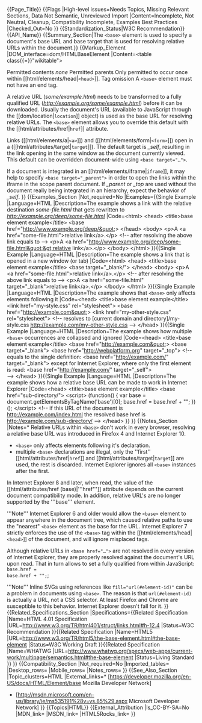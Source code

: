 {{Page_Title}}
{{Flags
|High-level issues=Needs Topics, Missing Relevant Sections, Data Not Semantic, Unreviewed Import
|Content=Incomplete, Not Neutral, Cleanup, Compatibility Incomplete, Examples Best Practices
|Checked_Out=No
}}
{{Standardization_Status|W3C Recommendation}}
{{API_Name}}
{{Summary_Section|The <code>&lt;base&gt;</code> element is used to specify a document's base URL and base target that is used for resolving relative URLs within the document.}}
{{Markup_Element
|DOM_interface=dom/HTMLBaseElement
|Content=<table class{{=}}"wikitable">
<tr>
<th style{{=}}"vertical-align: top" id="permitted-contents">Permitted&#160;contents</th>
<td style{{=}}"vertical-align: top; padding-top: 10px"><em>none</em></td>
</tr>
<tr>
<th id="permitted-parents">Permitted&#160;parents</th>
<td>Only permitted to occur once within [[html/elements/head|<code>&lt;head&gt;</code>]].</td>
</tr>
<tr>
<th id="tag-omission">Tag&#160;omission</th>
<td>A <code>&lt;base&gt;</code> element must not have an end tag.</td>
</tr>
</table>

A relative URL (<var>some/example.html</var>) needs to be transformed to a fully qualified URL (<var>http://example.org/some/example.html</var>) before it can be downloaded. Usually the document's URL (available to JavaScript through the [[dom/location|<code>location</code>]] object) is used as the base URL for resolving relative URLs. The <code>&lt;base&gt;</code> element allows you to override this default with the [[html/attributes/href|<code>href</code>]] attribute.

Links ([[html/elements/a|<code>&lt;a&gt;</code>]]) and ([[html/elements/form|<code>&lt;form&gt;</code>]]) open in a ([[html/attributes/target|<code>target</code>]]). The default target is <var>_self</var>, resulting in the link opening in the same window as the document currently viewed. This default can be overridden document-wide using <code>&lt;base target="…"&gt;</code>.

If a document is integrated in an [[html/elements/iframe|<code>iframe</code>]], it may help to specify <code>&lt;base target="_parent"&gt;</code> in order to open the links within the iframe in the scope parent document. If <var>_parent</var> or <var>_top</var> are used without the document really being integrated in an hierarchy, expect the behavior of <var>_self</var>.
}}
{{Examples_Section
|Not_required=No
|Examples={{Single Example
|Language=HTML
|Description=The example shows a link with the relative destination <var>some-file.html</var> that gets rewritten to <var>http://example.org/deep/some-file.html</var>
|Code=&lt;html&gt;
  &lt;head&gt;
    &lt;title&gt;base element example&lt;/title&gt;
    &lt;base href=&quot;http://www.example.org/deep/&quot;&gt;
  &lt;/head&gt;
  &lt;body&gt;
    &lt;p&gt;A &lt;a href=&quot;some-file.html&quot;&gt;relative link&lt;/a&gt;.&lt;/p&gt;
    &lt;!-- after resolving the above link equals to --&gt;
    &lt;p&gt;A &lt;a href=&quot;http://www.example.org/deep/some-file.html&quot;&gt;relative link&lt;/a&gt;.&lt;/p&gt;
  &lt;/body&gt;
&lt;/html&gt;
}}{{Single Example
|Language=HTML
|Description=The example shows a link that is opened in a new window (or tab)
|Code=&lt;html&gt;
  &lt;head&gt;
    &lt;title&gt;base element example&lt;/title&gt;
    &lt;base target=&quot;_blank/&quot;&gt;
  &lt;/head&gt;
  &lt;body&gt;
    &lt;p&gt;A &lt;a href=&quot;some-file.html&quot;&gt;relative link&lt;/a&gt;.&lt;/p&gt;
    &lt;!-- after resolving the above link equals to --&gt;
    &lt;p&gt;A &lt;a href=&quot;some-file.html&quot; target=&quot;_blank&quot;&gt;relative link&lt;/a&gt;.&lt;/p&gt;
  &lt;/body&gt;
&lt;/html&gt;
}}{{Single Example
|Language=HTML
|Description=The example shows that <code>&lt;base&gt;</code> only affects elements following it
|Code=&lt;head&gt;
  &lt;title&gt;base element example&lt;/title&gt;
  &lt;link href=&quot;my-style.css&quot; rel=&quot;stylesheet&quot;&gt;
  &lt;base href=&quot;http://example.com&quot;&gt;
  &lt;link href=&quot;my-other-style.css&quot; rel=&quot;stylesheet&quot;&gt;
  &lt;!--
    resolves to
    [current domain and directory]/my-style.css
    http://example.com/my-other-style.css
  --&gt;
&lt;/head&gt;
}}{{Single Example
|Language=HTML
|Description=The example shows how multiple <code>&lt;base&gt;</code> occurrences are collapsed and ignored
|Code=&lt;head&gt;
  &lt;title&gt;base element example&lt;/title&gt;
  &lt;base href=&quot;http://example.com&quot;&gt;
  &lt;base target=&quot;_blank&quot;&gt;
  &lt;base href=&quot;http://webplatform.org&quot; target=&quot;_top&quot;&gt;
  &lt;!--
    equals to the single definition:
    &lt;base href=&quot;http://example.com/&quot; target=&quot;_blank&quot;&gt;
    except for Internet Explorer, where only the first element is read:
    &lt;base href=&quot;http://example.com/&quot; target=&quot;_self&quot;&gt;    
  --&gt;
&lt;/head&gt;
}}{{Single Example
|Language=HTML
|Description=The example shows how a relative base URL can be made to work in Internet Explorer
|Code=&lt;head&gt;
  &lt;title&gt;base element example&lt;/title&gt;
  &lt;base href=&quot;sub-directory/&quot;&gt;
  &lt;script&gt;
    (function() {
      var base = document.getElementsByTagName('base')[0];
      base.href = base.href + &quot;&quot;;
    })();
  &lt;/script&gt;
  &lt;!--
    if this URL of the document is 
    http://example.com/index.html the 
    resolved base href is
    http://example.com/sub-directory/ 
  --&gt;
&lt;/head&gt;
}}
}}
{{Notes_Section
|Notes=* Relative URLs within <code>&lt;base&gt;</code> don't work in every browser, resolving a relative base URL was introduced in Firefox 4 and Internet Explorer 10.
* <code>&lt;base&gt;</code> only affects elements following it's declaration.
* multiple <code>&lt;base&gt;</code> declarations are illegal, only the ''first'' [[html/attributes/href|<code>href</code>]] and [[html/attributes/target|<code>target</code>]] are used, the rest is discarded. Internet Explorer ignores all <code>&lt;base&gt;</code> instances after the first.

In Internet Explorer 8 and later, when read, the value of the [[html/attributes/href (base)|'''href''']] attribute depends on the current document compatibility mode.  In addition, relative URL's are no longer supported by the '''base''' element.

'''Note''' Internet Explorer 6 and older would allow the <code>&lt;base&gt;</code> element to appear anywhere in the document tree, which caused relative paths to use the "nearest" <code>&lt;base&gt;</code> element as the base for the URL. Internet Explorer 7 strictly enforces the use of the <code>&lt;base&gt;</code> tag within the [[html/elements/head|<code>&lt;head&gt;</code>]] of the document, and will ignore misplaced tags.

Although relative URLs in <code>&lt;base href=&quot;…&quot;&gt;</code> are not resolved in every version of Internet Explorer, they are properly resolved against the document's URL upon read. That in turn allows to set a fully qualified from within JavaScript: <code>base.href = base.href + "";</code>;

'''Note''' Inline SVGs using references like <code>fill="url(#element-id)"</code> can be a problem in documents using <code>&lt;base&gt;</code>. The reason is that <code>url(#element-id)</code> is actually a URL, not a CSS selector. At least Firefox and Chrome are susceptible to this behavior. Internet Explorer doesn't fall for it.
}}
{{Related_Specifications_Section
|Specifications={{Related Specification
|Name=HTML 4.01 Specification
|URL=http://www.w3.org/TR/html401/struct/links.html#h-12.4
|Status=W3C Recommendation
}}{{Related Specification
|Name=HTML5
|URL=http://www.w3.org/TR/html5/the-base-element.html#the-base-element
|Status=W3C Working Draft
}}{{Related Specification
|Name=WHATWG
|URL=http://www.whatwg.org/specs/web-apps/current-work/multipage/semantics.html#the-base-element
|Status=Living Standard
}}
}}
{{Compatibility_Section
|Not_required=No
|Imported_tables=
|Desktop_rows=
|Mobile_rows=
|Notes_rows=
}}
{{See_Also_Section
|Topic_clusters=HTML
|External_links=* [https://developer.mozilla.org/en-US/docs/HTML/Element/base Mozilla Developer Network]
* [http://msdn.microsoft.com/en-us/library/ie/ms535191%28v=vs.85%29.aspx Microsoft Developer Network]
}}
{{Topics|HTML}}
{{External_Attribution
|Is_CC-BY-SA=No
|MDN_link=
|MSDN_link=
|HTML5Rocks_link=
}}